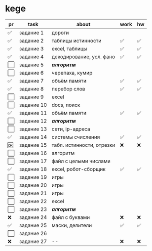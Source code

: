 # kege

| pr | task | about | work | hw |
| -- | --------- | --- | --- | --- |
| ✅ | задание 1 | дороги |
| ✅ | задание 2 | таблицы истинности | ✅ | ✅ |
| ✅ | задание 3 | excel, таблицы | ✅ | ✅ |
| ✅ | задание 4 | декодирование, усл. фано | ✅ | ✅ |
| ⬜️ | задание 5 | _**алгоритм**_ |
| ⬜️ | задание 6 | черепаха, кумир |
| ✅ | задание 7 | объём памяти | ✅ | ✅ |
| ✅ | задание 8 | перебор слов | ✅ | ✅ |
| ⬜️ | задание 9 | excel |
| ⬜️ | задание 10 | docs, поиск |
| ✅ | задание 11 | объём памяти | ✅ | ✅ |
| ⬜️ | задание 12 | _**алгоритм**_ |
| ⬜️ | задание 13 | сети, ip-адреса |
| ✅ | задание 14 | системы счисления | ✅ | ✅ |
| 🆗 | задание 15 | табл. истинности, отрезки | ❌ | ❌ |
| ⬜️ | задание 16 | алгоритм |
| ⬜️ | задание 17 | файл с целыми числами |
| ✅ | задание 18 | excel, робот-сборщик | ✅ | ✅ |
| ⬜️ | задание 19 | игры |
| ⬜️ | задание 20 | игры |
| ⬜️ | задание 21 | игры |
| ⬜️ | задание 22 | excel |
| ⬜️ | задание 23 | _**алгоритм**_ |
| ❌ | задание 24 | файл  с буквами | ❌ | ❌ |
| ✅ | задание 25 | маски, делители | ✅ | ✅ |
| ⬜️ | задание 26 | 
| ❌ | задание 27 | -- | ❌ | ❌ |
